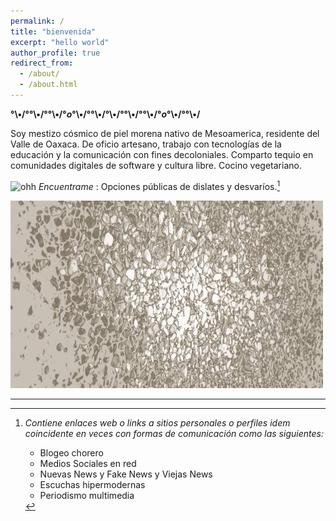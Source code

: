 ```yaml
---
permalink: /
title: "bienvenida"
excerpt: "hello world"
author_profile: true
redirect_from: 
  - /about/
  - /about.html
---
```


__°\•/°°\•/°°\•/°_o_°\•/°°\•/°\•/°°\•/°°\•/°_o_°\•/°°\•/__

Soy mestizo cósmico de piel morena nativo de Mesoamerica, residente del Valle de Oaxaca. De oficio artesano, trabajo con tecnologías de la educación y la comunicación con fines decoloniales. Comparto tequio en comunidades digitales de software y cultura libre. Cocino vegetariano.

![ohh](https://web.archive.org/web/20091027042652/http://www.geocities.com/neda97a/tn_arrow33.gif) _Encuentrame_ : Opciones públicas de dislates y desvaríos.[^1]

<img src='/images/suelopiedritas_001.jpg' alt='cielo enpredado'>

---

[^1]: _Contiene enlaces web o links a sitios personales o perfiles idem coincidente en veces con formas de comunicación como las siguientes:_

	- Blogeo chorero
	- Medios Sociales en red
	- Nuevas News y Fake News y Viejas News
	- Escuchas hipermodernas
	- Periodismo multimedia
